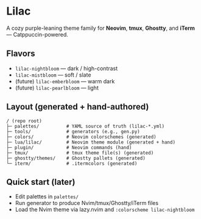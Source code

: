 # Lilac

A cozy purple-leaning theme family for **Neovim**, **tmux**, **Ghostty**, and **iTerm** — Catppuccin-powered.

## Flavors
- `lilac-nightbloom` — dark / high-contrast
- `lilac-mistbloom` — soft / slate
- (future) `lilac-emberbloom` — warm dark
- (future) `lilac-pearlbloom` — light

## Layout (generated + hand-authored)
```
/ (repo root)
├─ palettes/          # YAML source of truth (lilac-*.yml)
├─ tools/             # generators (e.g., gen.py)
├─ colors/            # Neovim colorschemes (generated)
├─ lua/lilac/         # Neovim theme module (generated + hand)
├─ plugin/            # Neovim commands (hand)
├─ tmux/              # tmux theme file(s) (generated)
├─ ghostty/themes/    # Ghostty pallets (generated)
└─ iterm/             # .itermcolors (generated)
```

## Quick start (later)
- Edit palettes in `palettes/`
- Run generator to produce Nvim/tmux/Ghostty/iTerm files
- Load the Nvim theme via lazy.nvim and `:colorscheme lilac-nightbloom`
